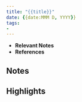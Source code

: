 ```yaml
---
title: "{{title}}"
date: {{date:MMM D, YYYY}}
tags:
- 
---
```


- **Relevant Notes**
- **References**


## Notes

## Highlights